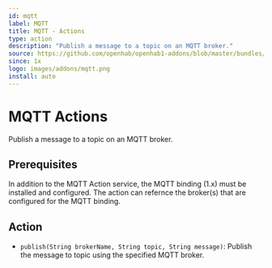 ```yaml
---
id: mqtt
label: MQTT
title: MQTT - Actions
type: action
description: "Publish a message to a topic on an MQTT broker."
source: https://github.com/openhab/openhab1-addons/blob/master/bundles/action/org.openhab.action.mqtt/README.md
since: 1x
logo: images/addons/mqtt.png
install: auto
---
```


<!-- Attention authors: Do not edit directly. Please add your changes to the appropriate source repository -->

<!-- {% include base.html %} -->

# MQTT Actions

Publish a message to a topic on an MQTT broker.

## Prerequisites

In addition to the MQTT Action service, the MQTT binding (1.x) must be installed and configured.  The action can refernce the broker(s) that are configured for the MQTT binding.

## Action

- `publish(String brokerName, String topic, String message)`: Publish the message to topic using the specified MQTT broker.
